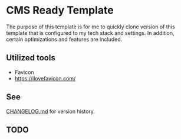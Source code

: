 # CMS Ready Template

The purpose of this template is for me to quickly clone version of this template that is configured
to my tech stack and settings. In addition, certain optimizations and features are included.

## Utilized tools

- Favicon
- https://ilovefavicon.com/

## See

[CHANGELOG.md](./CHANGELOG.md) for version history.

## TODO
